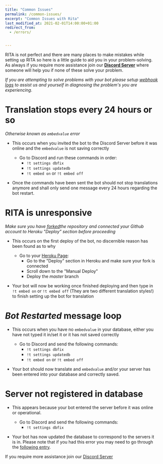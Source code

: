 ```yaml
---
title: "Common Issues"
permalink: /common-issues/
excerpt: "Common Issues with Rita"
last_modified_at: 2021-02-01T14:00:00+01:00   
redirect_from:
  - /errors/


---
```


RITA is not perfect and there are many places to make mistakes while setting up RITA so here is a little guide to aid you in your problem-solving. As always if you require more assistance join our **[Discord Server](https://discord.gg/mgNR64R)** where someone will help you if none of these solve your problem.

*If you are attempting to solve problems with your bot please setup [webhook logs](https://ritabot.org/troubleshooting) to assist us and yourself in diagnosing the problem's you are experiencing.* 

# Translation stops every 24 hours or so 
*Otherwise known as `embedvalue` error*

* This occurs when you invited the bot to the Discord Server before it was online and the `embedvalue` is not saving correctly
  * Go to Discord and run these commands in order:
    * `!t settings dbfix`
    * `!t settings updatedb`
    * `!t embed on` or `!t embed off`

* Once the commands have been sent the bot should not stop translations anymore and shall only send one message every 24 hours regarding the bot restart.
       

# RITA is unresponsive

*Make sure you have [forked](https://github.com/Zyc0r3/RitaBot/fork)the repository and connected your Github account to Heroku "Deploy" section before proceeding*

* This occurs on the first deploy of the bot, no discernible reason has been found as to why
  * Go to your [Heroku Page](https://heroku.com/):
    * Go to the "Deploy" section in Heroku and make sure your fork is connected
    * Scroll down to the "Manual Deploy"
    * Deploy the *master* branch

* Your bot will now be working once finished deploying and then type in `!t embed on` or `!t embed off` (They are two different translation styles!) to finish setting up the bot for translation
    


# *Bot Restarted* message loop

* This occurs when you have no `embedvalue` in your database, either you have not typed it in/set it or it has not saved correctly
  * Go to Discord and send the following commands:
    * `!t settings dbfix`
    * `!t settings updatedb`
    * `!t embed on` or `!t embed off`

* Your bot should now translate and `embedvalue` and/or your server has been entered into your database and correctly saved.


# Server not registered in database

* This appears because your bot entered the server before it was online or operational. 
  * Go to Discord and send the following commands:
    * `!t settings dbfix`
   
* Your bot has now updated the database to correspond to the servers it is in. Please note that if you had this error you may need to go through the [following entry]().




If you require more assistance join our [Discord Server](https://discord.gg/mgNR64R)
